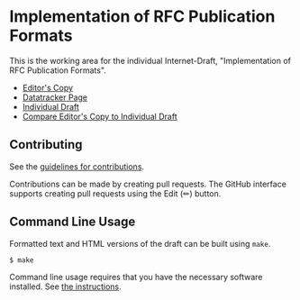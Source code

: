 # Implementation of RFC Publication Formats

This is the working area for the individual Internet-Draft, "Implementation of RFC Publication Formats".

* [Editor's Copy](https://alexisannerossi.github.io/id-RFCPubFormats/#go.draft-rossi-rfcpubformats.html)
* [Datatracker Page](https://datatracker.ietf.org/doc/draft-rossi-rfcpubformats)
* [Individual Draft](https://datatracker.ietf.org/doc/html/draft-rossi-rfcpubformats)
* [Compare Editor's Copy to Individual Draft](https://alexisannerossi.github.io/id-RFCPubFormats/#go.draft-rossi-rfcpubformats.diff)


## Contributing

See the
[guidelines for contributions](https://github.com/alexisannerossi/id-RFCPubFormats/blob//CONTRIBUTING.md).

Contributions can be made by creating pull requests.
The GitHub interface supports creating pull requests using the Edit (✏) button.


## Command Line Usage

Formatted text and HTML versions of the draft can be built using `make`.

```sh
$ make
```

Command line usage requires that you have the necessary software installed.  See
[the instructions](https://github.com/martinthomson/i-d-template/blob/main/doc/SETUP.md).

